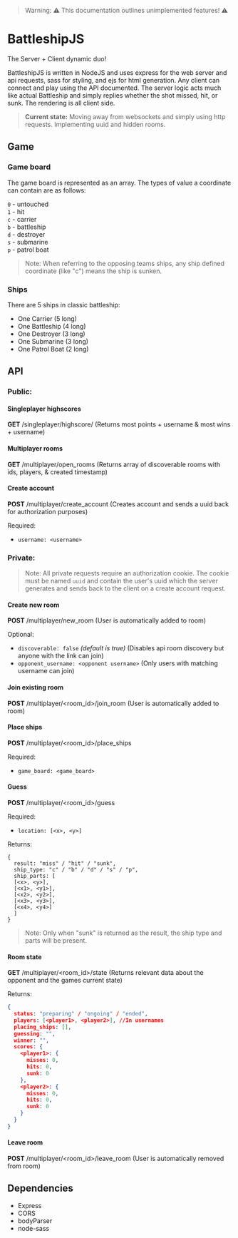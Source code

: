 > Warning: ⚠️ This documentation outlines unimplemented features! ⚠️

# BattleshipJS

The Server + Client dynamic duo!

BattleshipJS is written in NodeJS and uses express for the web server and api requests, sass for styling, and ejs for html generation. Any client can connect and play using the API documented. The server logic acts much like actual Battleship and simply replies whether the shot missed, hit, or sunk. The rendering is all client side.

> **Current state:**
> Moving away from websockets and simply using http requests. Implementing uuid and hidden rooms.


## Game

### Game board
The game board is represented as an array. The types of value a coordinate can contain are as follows:

`0` - untouched\
`1` - hit\
`c` - carrier\
`b` - battleship\
`d` - destroyer\
`s` - submarine\
`p` - patrol boat

> Note: When referring to the opposing teams ships, any ship defined coordinate (like "c") means the ship is sunken.

### Ships
There are 5 ships in classic battleship:

- One Carrier (5 long)
- One Battleship (4 long)
- One Destroyer (3 long)
- One Submarine (3 long)
- One Patrol Boat (2 long)

## API

### Public:

#### Singleplayer highscores
**GET** <domain>/singleplayer/highscore/
(Returns most points + username & most wins + username)

#### Multiplayer rooms
**GET** <domain>/multiplayer/open_rooms
(Returns array of discoverable rooms with ids, players, & created timestamp)

#### Create account
**POST** <domain>/multiplayer/create_account
(Creates account and sends a uuid back for authorization purposes)

Required:
- `username: <username>`


### Private:

> Note: All private requests require an authorization cookie. The cookie must be named `uuid` and contain the user's uuid which the server generates and sends back to the client on a create account request.

#### Create new room
**POST** <domain>/multiplayer/new_room
(User is automatically added to room)

Optional:
- `discoverable: false` *(default is true)*
(Disables api room discovery but anyone with the link can join)
- `opponent_username: <opponent username>`
(Only users with matching username can join)

#### Join existing room
**POST** <domain>/multiplayer/<room_id>/join_room
(User is automatically added to room)

#### Place ships
**POST** <domain>/multiplayer/<room_id>/place_ships

Required:
- `game_board: <game_board>`

#### Guess
**POST** <domain>/multiplayer/<room_id>/guess

Required:
- `location: [<x>, <y>]`

Returns:

```
{
  result: "miss" / "hit" / "sunk",
  ship_type: "c" / "b" / "d" / "s" / "p",
  ship_parts: [
  [<x>, <y>],
  [<x1>, <y1>],
  [<x2>, <y2>],
  [<x3>, <y3>],
  [<x4>, <y4>]
  ]
}
```

> Note: Only when "sunk" is returned as the result, the ship type and parts will be present.

#### Room state
**GET** <domain>/multiplayer/<room_id>/state
(Returns relevant data about the opponent and the games current state)

Returns:

```json
{
  status: "preparing" / "ongoing" / "ended",
  players: [<player1>, <player2>], //In usernames
  placing_ships: [],
  guessing: "",
  winner: "",
  scores: {
    <player1>: {
      misses: 0,
      hits: 0,
      sunk: 0
    },
    <player2>: {
      misses: 0,
      hits: 0,
      sunk: 0
    }
  }
}
```

#### Leave room
**POST** <domain>/multiplayer/<room_id>/leave_room
(User is automatically removed from room)

## Dependencies
 - Express
 - CORS
 - bodyParser
 - node-sass
